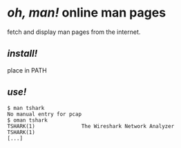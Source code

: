 # *oh, man!* online man pages
fetch and display man pages from the internet.

## *install!*
place in PATH

## *use!*
```
$ man tshark
No manual entry for pcap
$ oman tshark
TSHARK(1)               The Wireshark Network Analyzer               TSHARK(1)
[...]
```
